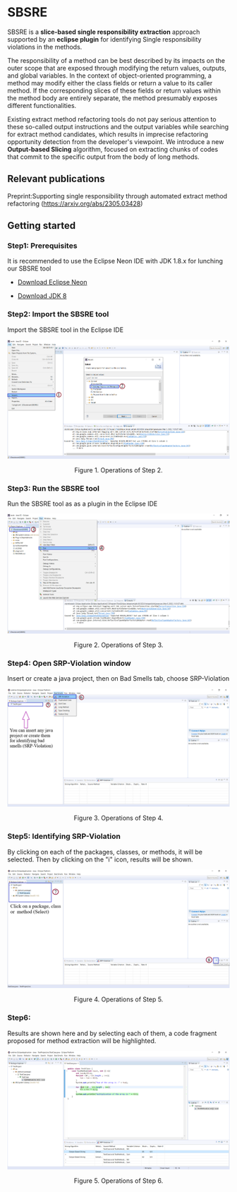# SBSRE
SBSRE is a **slice-based single responsibility extraction** approach supported by an **eclipse plugin** for identifying Single responsibility violations in the methods.

The responsibility of a method can be best described by its impacts on the outer scope that are exposed through modifying the return values, outputs, and global variables. In the context of object-oriented programming, a method may modify either the class fields or return a value to its caller method. If the corresponding slices of these fields or return values within the method body are entirely separate, the method presumably exposes different functionalities.

Existing extract method refactoring tools do not pay serious attention to these so-called output instructions and the output variables while searching for extract method candidates, which results in imprecise refactoring opportunity detection from the developer's viewpoint. We introduce a new **Output-based Slicing** algorithm, focused on extracting chunks of codes that commit to the specific output from the body of long methods.



## Relevant publications
Preprint:Supporting single responsibility through automated extract method refactoring (https://arxiv.org/abs/2305.03428)



## Getting started

### Step1: Prerequisites

It is recommended to use the Eclipse Neon IDE with JDK 1.8.x for lunching our SBSRE tool 

* [Download Eclipse Neon](https://www.eclipse.org/downloads/packages/release/neon/3/eclipse-ide-java-ee-developers)

* [Download JDK 8](https://www.oracle.com/java/technologies/downloads/)


### Step2: Import the SBSRE tool

 Import the SBSRE tool in the Eclipse IDE

<p align = "center"> <img src = "image/Step2.png"> </p>
<p align = "center"> Figure 1. Operations of Step 2. </p>



### Step3: Run the SBSRE tool 

Run the SBSRE tool as as a plugin in the Eclipse IDE

<p align = "center"> <img src = "image/Step3.png"> </p>
<p align = "center"> Figure 2. Operations of Step 3. </p>



### Step4: Open SRP-Violation window

Insert or create a java project, then on Bad Smells tab, choose SRP-Violation

<p align = "center"> <img src = "image/Step4.png"> </p>
<p align = "center"> Figure 3. Operations of Step 4. </p>


### Step5: Identifying SRP-Violation

By clicking on each of the packages, classes, or methods, it will be selected. Then by clicking on the "i" icon, results will be shown.

<p align = "center"> <img src = "image/Step5.png"> </p>
<p align = "center"> Figure 4. Operations of Step 5. </p>



### Step6: 

Results are shown here and by selecting each of them, a code fragment proposed for method extraction will be highlighted.

<p align = "center"> <img src = "image/Step6.png"> </p>
<p align = "center"> Figure 5. Operations of Step 6. </p>


